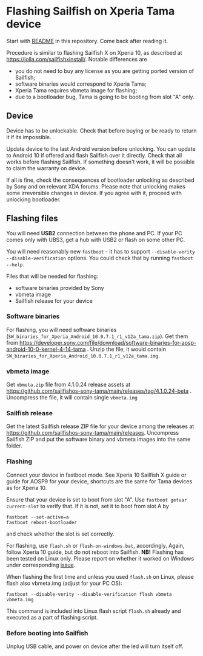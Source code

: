 # Flashing Sailfish on Xperia Tama device

Start with [README](README.md) in this repository. Come back after reading it.

Procedure is similar to flashing Sailfish X on Xperia 10, as described at https://jolla.com/sailfishxinstall/. 
Notable differences are

- you do not need to buy any license as you are getting ported version of Sailfish;
- software binaries would correspond to Xperia Tama;
- Xperia Tama requires vbmeta image for flashing;
- due to a bootloader bug, Tama is going to be booting from slot "A" only.

## Device

Device has to be unlockable. Check that before buying or be ready to return it if its impossible.

Update device to the last Android version before unlocking. You can update to Android 10 if offered and flash Sailfish 
over it directly. Check that all works before flashing Sailfish. If something doesn't work, it will be possible to claim 
the warranty on device.

If all is fine, check the consequences of bootloader unlocking as described by Sony and on relevant XDA forums.
Please note that unlocking makes some irreversible changes in device. If you agree with it, proceed with unlocking 
bootloader.

## Flashing files

You will need **USB2** connection between the phone and PC. If your PC comes only with UBS3, get a hub with USB2 
or flash on some other PC.

You will need reasonably new `fastboot` - it has to support `--disable-verity --disable-verification` options. You
could check that by running `fastboot --help`.

Files that will be needed for flashing:

- software binaries provided by Sony
- vbmeta image
- Sailfish release for your device

### Software binaries

For flashing, you will need software binaries (`SW_binaries_for_Xperia_Android_10.0.7.1_r1_v12a_tama.zip`). Get them from 
https://developer.sony.com/file/download/software-binaries-for-aosp-android-10-0-kernel-4-14-tama . Unzip the file, 
it would contain `SW_binaries_for_Xperia_Android_10.0.7.1_r1_v12a_tama.img`.

### vbmeta image

Get `vbmeta.zip` file from 4.1.0.24 release assets at 
https://github.com/sailfishos-sony-tama/main/releases/tag/4.1.0.24-beta . Uncompress the file, it will contain
single `vbmeta.img`

### Sailfish release

Get the latest Sailfish release ZIP file for your device among the releases at https://github.com/sailfishos-sony-tama/main/releases. Uncompress Sailfish ZIP and put the software binary and vbmeta images into the same folder.

### Flashing

Connect your device in fastboot mode. See Xperia 10 Sailfish X guide or guide for AOSP9 for your device, shortcuts are 
the same for Tama devices as for Xperia 10.

Ensure that your device is set to boot from slot "A". Use `fastboot getvar current-slot` to verify that. If it is
not, set it to boot from slot A by
```Shell
fastboot --set-active=a
fastboot reboot-bootloader
```
and check whether the slot is set correctly.

For flashing, use `flash.sh` or `flash-on-windows.bat`, accordingly. Again, follow Xperia 10 guide, but do not reboot
into Sailfish. **NB!** Flashing has been tested on Linux only. Please report on whether it worked on Windows under
corresponding [issue](https://github.com/sailfishos-sony-tama/main/issues/36).

When flashing the first time and unless you used `flash.sh` on Linux,
please flash also vbmeta.img (adjust for your PC OS):
```Shell
fastboot --disable-verity --disable-verification flash vbmeta vbmeta.img
```
This command is included into Linux flash script `flash.sh` already and executed as a part of flashing script.

### Before booting into Sailfish

Unplug USB cable, and power on device after the led will turn itself off.
